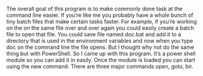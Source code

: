 The overall goal of this program is to make commonly done task at the command line easier.  If you’re like me you probably have a whole bunch of tiny batch files that make certain tasks faster. For example, if you’re working on the on the same file over and over again you could easily create a batch file to open that file.
    You could save file named doc.bat and add it to a directory that is used in the environment variables and now when you type doc on the command line the file opens.  But I thought why not do the same thing but with PowerShell.  So I came up with this program. It’s a power shell module so you can add it in easily.  Once the module is loaded you can start using the new command. There are three major commands open, goto, bir.
